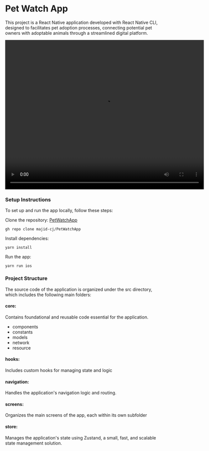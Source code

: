 # Pet Watch App

This project is a React Native application developed with React Native CLI, designed to facilitates pet adoption processes, connecting potential pet owners with adoptable animals through a streamlined digital platform.

<video width="640" height="480" controls>
  <source src="https://raw.githubusercontent.com/majid-cj/assets/refs/heads/master/petwatch.mp4" type="video/mp4">
  Your browser does not support the video tag.
</video>

### Setup Instructions

To set up and run the app locally, follow these steps:

Clone the repository: [PetWatchApp](https://github.com/majid-cj/PetWatchApp)

```
gh repo clone majid-cj/PetWatchApp
```

Install dependencies:

```
yarn install
```

Run the app:

```
yarn run ios
```

### Project Structure

The source code of the application is organized under the src directory, which includes the following main folders:

#### core:

Contains foundational and reusable code essential for the application.

- components
- constants
- models
- network
- resource

#### hooks:

Includes custom hooks for managing state and logic

#### navigation:

Handles the application's navigation logic and routing.

#### screens:

Organizes the main screens of the app, each within its own subfolder

#### store:

Manages the application's state using Zustand, a small, fast, and scalable state management solution.

